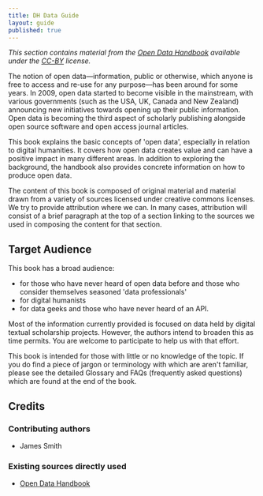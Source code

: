 ```yaml
---
title: DH Data Guide
layout: guide
published: true
---
```

_This section contains material from the [Open Data Handbook](http://opendatahandbook.org/) available under the [CC-BY](http://creativecommons.org/licenses/by/3.0/) license._

The notion of open data&mdash;information, public or otherwise, which anyone is free to access and re-use for any purpose&mdash;has been around for some years. In 2009, open data started to become visible in the mainstream, with various governments (such as the USA, UK, Canada and New Zealand) announcing new initiatives towards opening up their public information. Open data is becoming the third aspect of scholarly publishing alongside open source software and open access journal articles.

This book explains the basic concepts of 'open data', especially in relation to digital humanities. It covers how open data creates value and can have a positive impact in many different areas. In addition to exploring the background, the handbook also provides concrete information on how to produce open data.

The content of this book is composed of original material and material drawn from a variety of sources licensed under creative commons licenses. We try to provide attribution where we can. In many cases, attribution will consist of a brief paragraph at the top of a section linking to the sources we used in composing the content for that section.

## Target Audience

This book has a broad audience:

- for those who have never heard of open data before and those who consider themselves seasoned 'data professionals'
- for digital humanists
- for data geeks and those who have never heard of an API.

Most of the information currently provided is focused on data held by digital textual scholarship projects. However, the authors intend to broaden this as time permits. You are welcome to participate to help us with that effort.

This book is intended for those with little or no knowledge of the topic. If you do find a piece of jargon or terminology with which are aren't familiar, please see the detailed Glossary and FAQs (frequently asked questions) which are found at the end of the book.

## Credits

### Contributing authors

- James Smith

### Existing sources directly used

- [Open Data Handbook](http://opendatahandbook.org/)